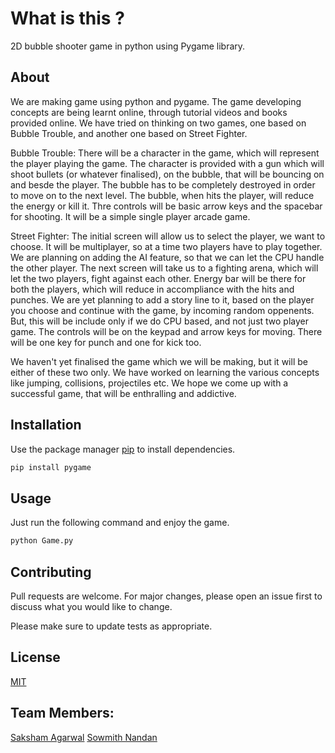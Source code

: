 # What is this ?

2D bubble shooter game in python using Pygame library.

## About

We are making game using python and pygame. The game developing concepts are being learnt online, through tutorial videos and books provided online. We have tried on thinking on two games, one  based on Bubble Trouble, and another one based on Street Fighter. 

Bubble Trouble: There will be a character in the game, which will represent the player playing the game. The character is provided with a gun which will shoot bullets (or whatever finalised), on the bubble, that will be bouncing on and besde the player. The bubble has to be completely destroyed in order to move on to the next level. The bubble, when hits the player, will reduce the energy or kill it. Thre controls will be basic arrow  keys and the spacebar for shooting. It will be a simple single player arcade game.

Street Fighter: The initial screen will allow us to select the player, we want to choose. It will be multiplayer, so at a time  two players have to play together. We are planning on adding the AI feature, so that we can let the CPU handle the other player. The next screen will take us to a fighting arena, which will let the two players, fight against each other. Energy bar will be there for both the players, which will reduce in accompliance with the hits and punches. We are yet planning to add a story line to it, based on the player you choose and continue with the game, by incoming random oppenents. But, this will be include only if we do CPU based, and not just two player game. The controls will be on the keypad and arrow keys for moving. There will be one key for punch and one for kick too.

We haven't yet finalised the game which we will be making, but it will be either of these two only. We have worked on learning the various concepts like jumping, collisions, projectiles etc. We hope we come up with a successful game, that will be enthralling and addictive. 


## Installation

Use the package manager [pip](https://pip.pypa.io/en/stable/) to install dependencies.

```bash
pip install pygame
```

## Usage

Just run the following command and enjoy the game.
```python
python Game.py
```

## Contributing
Pull requests are welcome. For major changes, please open an issue first to discuss what you would like to change.

Please make sure to update tests as appropriate.

## License
[MIT](https://choosealicense.com/licenses/mit/)

## Team Members:
[Saksham Agarwal](https://github.com/Dragonsa15)
[Sowmith Nandan](https://github.com/sowmithNandan)
